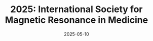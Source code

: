 ---
title: "2025: International Society for Magnetic Resonance in Medicine"
conference_id: "ISMRM_2025"
date: 2025-05-10
location: "Honolulu, Hawai'i, USA"
layout: conference
---
